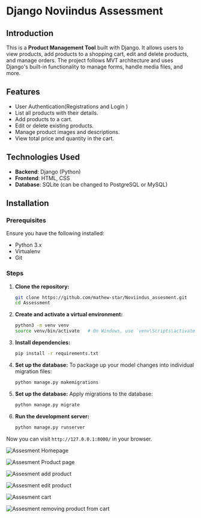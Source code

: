 # Django Noviindus Assessment 

## Introduction

This is a **Product Management Tool** built with Django. It allows users to view products, add products to a shopping cart, edit and delete products, and manage orders. The project follows MVT architecture and uses Django's built-in functionality to manage forms, handle media files, and more.

## Features
- User Authentication(Registrations and Login )
- List all products with their details.
- Add products to a cart.
- Edit or delete existing products.
- Manage product images and descriptions.
- View total price and quantity in the cart.

  
## Technologies Used
- **Backend**: Django (Python)
- **Frontend**: HTML, CSS
- **Database**: SQLite (can be changed to PostgreSQL or MySQL)


## Installation

### Prerequisites
Ensure you have the following installed:
- Python 3.x
- Virtualenv
- Git

### Steps
1. **Clone the repository:**
    ```bash
    git clone https://github.com/mathew-star/Noviindus_assesment.git
    cd Assessment
    ```

2. **Create and activate a virtual environment:**
    ```bash
    python3 -m venv venv
    source venv/bin/activate   # On Windows, use `venv\Scripts\activate`
    ```

3. **Install dependencies:**
    ```bash
    pip install -r requirements.txt
    ```


4. **Set up the database:**
    To package up your model changes into individual migration files:
    ```bash
    python manage.py makemigrations
    ```

5. **Set up the database:**
    Apply migrations to the database:
    ```bash
    python manage.py migrate
    ```



6. **Run the development server:**
    ```bash
    python manage.py runserver
    ```

Now you can visit `http://127.0.0.1:8000/` in your browser.


![Assesment Homepage](https://github.com/user-attachments/assets/6c814373-6b1c-41c7-adda-c125b73ad007)

![Assesment Product page](https://github.com/user-attachments/assets/0986358e-febd-441b-9cd8-3d434af45c8a)

![Assesment add product](https://github.com/user-attachments/assets/0325f596-c16c-4bcd-908a-02e41e47f96a)

![Assesment edit product](https://github.com/user-attachments/assets/d85fb3ea-4c1e-4e3c-845a-7e74e75a1836)

![Assesment cart](https://github.com/user-attachments/assets/fc375e7c-6c76-4ef0-b9ca-4a6c62aa449d)

![Assesment removing product from cart](https://github.com/user-attachments/assets/4e6df96d-ccf6-4fa3-b43c-f1744d97dc41)


